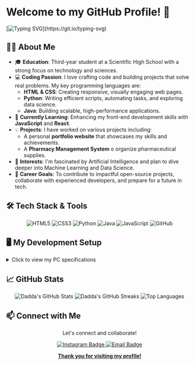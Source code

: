 # Welcome to my GitHub Profile! 👋


[![Typing SVG](https://readme-typing-svg.herokuapp.com?color=F74C4C&center=true&lines=Welcome+to+my+GitHub+profile!;Passionate+about+coding+%26+tech;Always+learning+something+new!)](https://git.io/typing-svg)

</div>

## 👨‍💻 About Me

- 🎓 **Education**: Third-year student at a Scientific High School with a strong focus on technology and sciences.
- 💻 **Coding Passion**: I love crafting code and building projects that solve real problems. My key programming languages are:
  - **HTML & CSS**: Creating responsive, visually engaging web pages.
  - **Python**: Writing efficient scripts, automating tasks, and exploring data science.
  - **Java**: Building scalable, high-performance applications.
- 🌱 **Currently Learning**: Enhancing my front-end development skills with **JavaScript** and **React**.
- 💡 **Projects**: I have worked on various projects including:
  - A personal **portfolio website** that showcases my skills and achievements.
  - A **Pharmacy Management System** o organize pharmaceutical supplies.
- 🌟 **Interests**: I'm fascinated by Artificial Intelligence and plan to dive deeper into Machine Learning and Data Science.
- 🎯 **Career Goals**: To contribute to impactful open-source projects, collaborate with experienced developers, and prepare for a future in tech.



## 🛠️ Tech Stack & Tools

<div align="center">

![HTML5](https://img.shields.io/badge/-HTML5-E34F26?style=flat-square&logo=html5&logoColor=white)
![CSS3](https://img.shields.io/badge/-CSS3-1572B6?style=flat-square&logo=css3)
![Python](https://img.shields.io/badge/-Python-3776AB?style=flat-square&logo=python&logoColor=white)
![Java](https://img.shields.io/badge/-Java-007396?style=flat-square&logo=java)
![JavaScript](https://img.shields.io/badge/-JavaScript-F7DF1E?style=flat-square&logo=javascript&logoColor=black)
![GitHub](https://img.shields.io/badge/-GitHub-181717?style=flat-square&logo=github)

</div>



## 🖥️ My Development Setup

<details>
  <summary>Click to view my PC specifications</summary>
  <ul>
    <li><strong>Model:</strong> Acer Nitro 5</li>
    <li><strong>Processor:</strong> Intel Core i7</li>
    <li><strong>Graphics Card:</strong> GeForce RTX™ 3060 </li>
    <li><strong>RAM:</strong> 16 GB</li>
    <li><strong>Storage:</strong> 512 GB SSD</li>
    <li><strong>Operating System:</strong> Windows 11</li>
  </ul>
</details>



## 📈 GitHub Stats

<div align="center">
  <img src="https://github-readme-stats.vercel.app/api?username=your-username&show_icons=true&theme=radical" alt="Dadda's GitHub Stats">
  <img src="https://github-readme-streak-stats.herokuapp.com/?user=your-username&theme=radical" alt="Dadda's GitHub Streaks">
  <img src="https://github-readme-stats.vercel.app/api/top-langs/?username=your-username&layout=compact&theme=radical" alt="Top Languages">
</div>



## 📫 Connect with Me

<div align="center">
  <p>Let's connect and collaborate!</p>
  <a href="https://instagram.com/davideeviscuso">
    <img src="https://img.shields.io/badge/Instagram-@davideeviscuso-E4405F?style=for-the-badge&logo=instagram&logoColor=white" alt="Instagram Badge">
  </a>
  <a href="mailto:davideviscuso@icloud.com">
    <img src="https://img.shields.io/badge/Email-Contact%20Me-D14836?style=for-the-badge&logo=gmail&logoColor=white" alt="Email Badge">


<div align="center">
  <p><strong>Thank you for visiting my profile!</strong></p>
</div>
